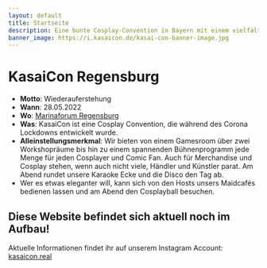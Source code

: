 ```yaml
---
layout: default
title: Startseite
description: Eine bunte Cosplay-Convention in Bayern mit einem vielfältigen Programm und einer tollen Kulisse. 
banner_image: https://i.kasaicon.de/kasai-con-banner-image.jpg
---
```


# KasaiCon Regensburg

- **Motto**: Wiederauferstehung 
- **Wann**: 28.05.2022 
- **Wo**: [Marinaforum Regensburg](https://marinaforum.de/)
- **Was**: KasaiCon ist eine Cosplay Convention, die während des Corona Lockdowns entwickelt wurde.
- **Alleinstellungsmerkmal**: Wir bieten von einem Gamesroom über zwei Workshopräume bis hin zu einem spannenden Bühnenprogramm jede Menge für jeden Cosplayer und Comic Fan. Auch für Merchandise und Cosplay stehen, wenn auch nicht viele, Händler und Künstler parat. Am Abend rundet unsere Karaoke Ecke und die Disco den Tag ab. 
- Wer es etwas eleganter will, kann sich von den Hosts unsers Maidcafés bedienen lassen und am Abend den Cosplayball besuchen.

## Diese Website befindet sich aktuell noch im Aufbau!

Aktuelle Informationen findet ihr auf unserem Instagram Account: [kasaicon.real](https://www.instagram.com/kasaicon.real/)
